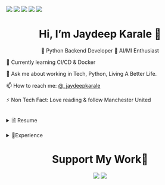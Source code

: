 <a href="https://twitter.com/_jaydeepkarale"><img src="https://img.shields.io/badge/Twitter-1DA1F2?style=for-the-badge&logo=twitter&logoColor=white" ></a>
<a href="https://youtube.com/@jaydeepkarale"><img src="https://img.shields.io/badge/YouTube-FF0000?style=for-the-badge&logo=youtube&logoColor=white"></a>
<a href="https://www.linkedin.com/in/jaydeepkarale/"><img src="https://img.shields.io/badge/LinkedIn-0077B5?style=for-the-badge&logo=linkedin&logoColor=white"></a>
<a href="https://www.kaggle.com/jaydjournal"><img src="https://img.shields.io/badge/Kaggle-20BEFF?style=for-the-badge&logo=Kaggle&logoColor=white"></a>
<a href="https://leetcode.com/jaydeepkarale/"><img src="https://img.shields.io/badge/-LeetCode-FFA116?style=for-the-badge&logo=LeetCode&logoColor=black"></a>
<div align=center>
  <h1> Hi, I’m Jaydeep Karale 👋</h1>
    <p> 🐍 Python Backend Developer 🤖 AI/Ml Enthusiast </p>
</div>



🌱 Currently learning CI/CD & Docker  

💬 Ask me about working in Tech, Python, Living A Better Life.

📫 How to reach me: [@_jaydeepkarale](https://twitter.com/_jaydeepkarale)

⚡ Non Tech Fact: Love reading & follow Manchester United


<br>

<details>
    <summary> 🗎 Resume</summary>
</details>

<br>
<details>
    <summary>💼Experience</summary>
</details>


<div align=center>
  <h1> Support My Work👋</h1>
  <a href="paypal.me/jaydeepkarale"><img src="https://img.shields.io/badge/PayPal-00457C?style=for-the-badge&logo=paypal&logoColor=white"></a>
  <a href="https://www.buymeacoffee.com/jaydeepkarale"><img src="https://img.shields.io/badge/Buy_Me_A_Coffee-FFDD00?style=for-the-badge&logo=buy-me-a-coffee&logoColor=black"></a>
</div>

<!---
jaydeepkarale/jaydeepkarale is a ✨ special ✨ repository because its `README.md` (this file) appears on your GitHub profile.
You can click the Preview link to take a look at your changes.
--->
